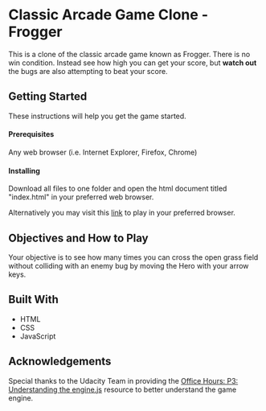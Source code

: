 # Classic Arcade Game Clone - Frogger

This is a clone of the classic arcade game known as Frogger. There is no win condition. Instead see how high you can get your score, but **watch out** the bugs are also attempting to beat your score.

## Getting Started

These instructions will help you get the game started.

#### Prerequisites

Any web browser (i.e. Internet Explorer, Firefox, Chrome)

#### Installing

Download all files to one folder and open the html document titled "index.html" in your preferred web browser.

Alternatively you may visit this [link](https://mrobertsanchez.github.io/Frontend-nanodegree-arcade-game/) to play in your preferred browser.

## Objectives and How to Play

Your objective is to see how many times you can cross the open grass field without colliding with an enemy bug by moving the Hero with your arrow keys.

## Built With

* HTML
* CSS
* JavaScript

## Acknowledgements

Special thanks to the Udacity Team in providing the [Office Hours: P3: Understanding the engine.js](https://plus.google.com/u/0/events/cupbs3pbne7qkuqok4g0ldhntic?authkey=COGW25b5jbv3-AE) resource to better understand the game engine.
